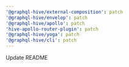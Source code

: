 ```yaml
---
'@graphql-hive/external-composition': patch
'@graphql-hive/envelop': patch
'@graphql-hive/apollo': patch
'hive-apollo-router-plugin': patch
'@graphql-hive/yoga': patch
'@graphql-hive/cli': patch
---
```


Update README
